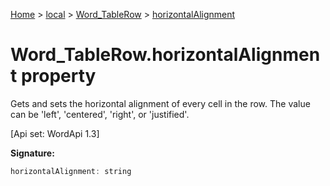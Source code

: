 [Home](./index) &gt; [local](local.md) &gt; [Word\_TableRow](local.word_tablerow.md) &gt; [horizontalAlignment](local.word_tablerow.horizontalalignment.md)

# Word\_TableRow.horizontalAlignment property

Gets and sets the horizontal alignment of every cell in the row. The value can be 'left', 'centered', 'right', or 'justified'. 

 \[Api set: WordApi 1.3\]

**Signature:**
```javascript
horizontalAlignment: string
```
